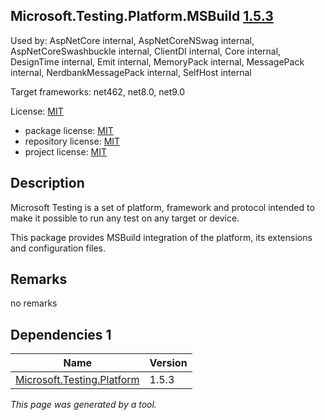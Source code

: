 Microsoft.Testing.Platform.MSBuild [1.5.3](https://www.nuget.org/packages/Microsoft.Testing.Platform.MSBuild/1.5.3)
--------------------

Used by: AspNetCore internal, AspNetCoreNSwag internal, AspNetCoreSwashbuckle internal, ClientDI internal, Core internal, DesignTime internal, Emit internal, MemoryPack internal, MessagePack internal, NerdbankMessagePack internal, SelfHost internal

Target frameworks: net462, net8.0, net9.0

License: [MIT](../../../../licenses/mit) 

- package license: [MIT](https://licenses.nuget.org/MIT) 
- repository license: [MIT](https://github.com/microsoft/testfx) 
- project license: [MIT](https://github.com/microsoft/testfx) 

Description
-----------
Microsoft Testing is a set of platform, framework and protocol intended to make it possible to run any test on any target or device.

This package provides MSBuild integration of the platform, its extensions and configuration files.

Remarks
-----------
no remarks


Dependencies 1
-----------

|Name|Version|
|----------|:----|
|[Microsoft.Testing.Platform](../../../../packages/nuget.org/microsoft.testing.platform/1.5.3)|1.5.3|

*This page was generated by a tool.*